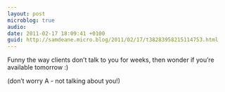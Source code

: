 ```yaml
---
layout: post
microblog: true
audio: 
date: 2011-02-17 18:09:41 +0100
guid: http://samdeane.micro.blog/2011/02/17/t38283958215114753.html
---
```

Funny the way clients don’t talk to you for weeks, then wonder if you’re available tomorrow :)

(don’t worry A - not talking about you!)
